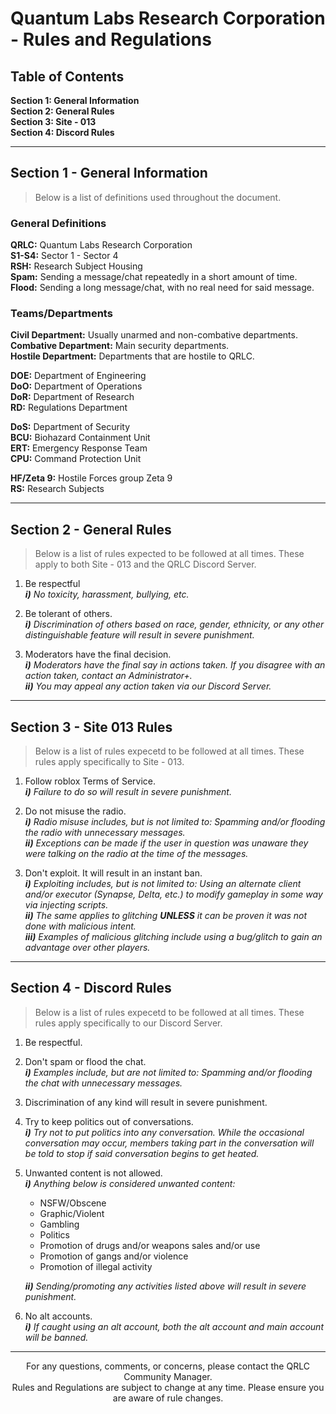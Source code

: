 # Quantum Labs Research Corporation - Rules and Regulations
## Table of Contents

**Section 1: General Information**  
**Section 2: General Rules**  
**Section 3: Site - 013**  
**Section 4: Discord Rules**  

---

## Section 1 - General Information
> Below is a list of definitions used throughout the document.

### General Definitions  
**QRLC:** Quantum Labs Research Corporation  
**S1-S4:** Sector 1 - Sector 4  
**RSH:** Research Subject Housing  
**Spam:** Sending a message/chat repeatedly in a short amount of time.  
**Flood:** Sending a long message/chat, with no real need for said message.

### Teams/Departments
**Civil Department:** Usually unarmed and non-combative departments.  
**Combative Department:** Main security departments.  
**Hostile Department:** Departments that are hostile to QRLC.

**DOE:** Department of Engineering  
**DoO:** Department of Operations  
**DoR:** Department of Research  
**RD:** Regulations Department

**DoS:** Department of Security  
**BCU:** Biohazard Containment Unit  
**ERT:** Emergency Response Team  
**CPU:** Command Protection Unit  

**HF/Zeta 9:** Hostile Forces group Zeta 9  
**RS:** Research Subjects

---

## Section 2 - General Rules
> Below is a list of rules expected to be followed at all times. These apply to both Site - 013 and the QRLC Discord Server.

1) Be respectful  
    ***i)*** *No toxicity, harassment, bullying, etc.*

2) Be tolerant of others.  
    ***i)*** *Discrimination of others based on race, gender, ethnicity, or any other distinguishable feature will result in severe punishment.*

3) Moderators have the final decision.  
    ***i)*** *Moderators have the final say in actions taken. If you disagree with an action taken, contact an Administrator+.*  
    ***ii)*** *You may appeal any action taken via our Discord Server.*

---

## Section 3 - Site 013 Rules
> Below is a list of rules expecetd to be followed at all times. These rules apply specifically to Site - 013.

1) Follow roblox Terms of Service.  
    ***i)*** *Failure to do so will result in severe punishment.*

2) Do not misuse the radio.  
    ***i)***  *Radio misuse includes, but is not limited to: Spamming and/or flooding the radio with unnecessary messages.*  
    ***ii)*** *Exceptions can be made if the user in question was unaware they were talking on the radio at the time of the messages.*

3) Don't exploit. It will result in an instant ban.  
    ***i)*** *Exploiting includes, but is not limited to: Using an alternate client and/or executor (Synapse, Delta, etc.) to modify gameplay in some way via injecting scripts.*  
    ***ii)*** *The same applies to glitching* ***UNLESS*** *it can be proven it was not done with malicious intent.*  
    ***iii)*** *Examples of malicious glitching include using a bug/glitch to gain an advantage over other players.*

---

## Section 4 - Discord Rules
> Below is a list of rules expecetd to be followed at all times. These rules apply specifically to our Discord Server.

1) Be respectful.

2) Don't spam or flood the chat.  
    ***i)*** *Examples include, but are not limited to: Spamming and/or flooding the chat with unnecessary messages.*

3) Discrimination of any kind will result in severe punishment.

4) Try to keep politics out of conversations.  
    ***i)*** *Try not to put politics into any conversation. While the occasional conversation may occur, members taking part in the conversation will be told to stop if said conversation begins to get heated.*

5) Unwanted content is not allowed.  
    ***i)*** *Anything below is considered unwanted content:*  
    + NSFW/Obscene
    + Graphic/Violent
    + Gambling
    + Politics
    + Promotion of drugs and/or weapons sales and/or use
    + Promotion of gangs and/or violence
    + Promotion of illegal activity

    ***ii)*** *Sending/promoting any activities listed above will result in severe punishment.*

6) No alt accounts.  
    ***i)*** *If caught using an alt account, both the alt account and main account will be banned.*

---

<p style="text-align: center;">For any questions, comments, or concerns, please contact the QRLC Community Manager.<br>Rules and Regulations are subject to change at any time. Please ensure you are aware of rule changes.</p>